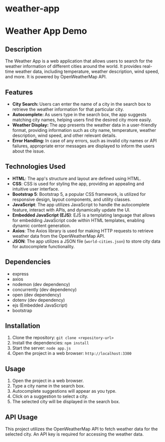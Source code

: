 # weather-app

<h1>Weather App Demo</h1>

<h2>Description</h2>

<p>
  The Weather App is a web application that allows users to search for the weather information of different cities around the world. It provides real-time weather data, including temperature, weather description, wind speed, and more. It is powered by OpenWeatherMap API.
</p>

<h2>Features</h2>

<ul>
  <li><strong>City Search: </strong>Users can enter the name of a city in the search box to retrieve the weather information for that particular city.</li>
  <li><strong>Autocomplete: </strong> As users type in the search box, the app suggests matching city names, helping users find the desired city more easily.</li>
  <li><strong>Weather Display: </strong> The app presents the weather data in a user-friendly format, providing information such as city name, temperature, weather description, wind speed, and other relevant details. </li>
  <li><strong>Error Handling: </strong>In case of any errors, such as invalid city names or API failures, appropriate error messages are displayed to inform the users about the issue.</li>

</ul>

<h2>Technologies Used</h2>

<ul>
  <li><strong>HTML</strong>: The app&apos;s structure and layout are defined using HTML.</li>
  <li><strong>CSS</strong>: CSS is used for styling the app, providing an appealing and intuitive user interface.</li>
  <li><strong>Bootstrap 5</strong>: Bootstrap 5, a popular CSS framework, is utilized for responsive design, layout components, and utility classes.</li>
  <li><strong>JavaScript</strong>: The app utilizes JavaScript to handle the autocomplete feature, interact with APIs, and dynamically update the UI.</li>
  <li><strong>Embedded JavaScript (EJS)</strong>: EJS is a templating language that allows for embedding JavaScript code within HTML templates, enabling dynamic content generation.</li>
  <li><strong>Axios</strong>: The Axios library is used for making HTTP requests to retrieve weather data from the OpenWeatherMap API.</li>
  <li><strong>JSON</strong>: The app utilizes a JSON file (<code>world-cities.json</code>) to store city data for autocomplete functionality.</li>
</ul>

<h2>Dependencies</h2>

<ul>
  <li>express</li>
  <li>axios</li>
  <li>nodemon (dev dependency)</li>
  <li>concurrently (dev dependency)</li>
  <li>open (dev dependency)</li>
  <li>dotenv (dev dependency)</li>
  <li>ejs (Embedded JavaScript)</li>
  <li>bootstrap</li>
</ul>

<h2>Installation</h2>

<ol>
  <li>Clone the repository: <code>git clone &lt;repository-url&gt;</code></li>
  <li>Install the dependencies: <code>npm install</code></li>
  <li>Start the server: <code>node app.js</code></li>
  <li>Open the project in a web browser: <code>http://localhost:3300</code></li>
</ol>

<h2>Usage</h2>

<ol>
  <li>Open the project in a web browser.</li>
  <li>Type a city name in the search box.</li>
  <li>Autocomplete suggestions will appear as you type.</li>
  <li>Click on a suggestion to select a city.</li>
  <li>The selected city will be displayed in the search box.</li>
</ol>

<h2>API Usage</h2>

<p>This project utilizes the OpenWeatherMap API to fetch weather data for the selected city. An API key is required for accessing the weather data.</p>

